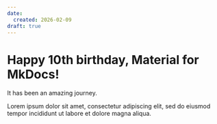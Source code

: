 ```yaml
---
date:
  created: 2026-02-09
draft: true
---
```


# Happy 10th birthday, Material for MkDocs!

It has been an amazing journey.

<!-- more -->

Lorem ipsum dolor sit amet, consectetur adipiscing elit, sed do eiusmod
tempor incididunt ut labore et dolore magna aliqua.